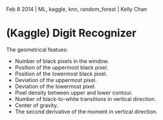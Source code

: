 Feb 8 2014 | ML, kaggle, knn, random_forest | Kelly Chan
# (Kaggle) Digit Recognizer


The geometrical featues:
- Number of black pixels in the window.
- Position of the uppermost black pixel.
- Position of the lowermost black pixel.
- Deviation of the uppermost pixel.
- Deviation of the lowermost pixel.
- Pixel density between upper and lower contour.
- Number of black-to-white transitions in vertical direction.
- Center of gravity.
- The second derivative of the moment in vertical direction.
